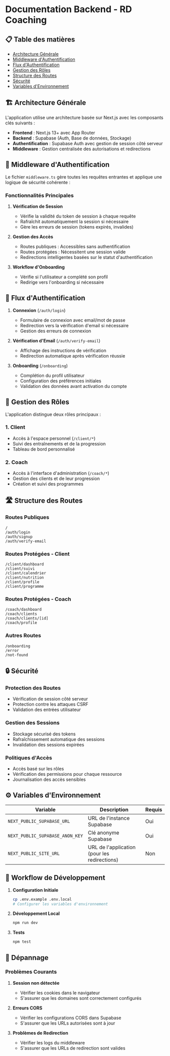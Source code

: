 # Documentation Backend - RD Coaching

## 📋 Table des matières
- [Architecture Générale](#-architecture-générale)
- [Middleware d'Authentification](#-middleware-dauthentification)
- [Flux d'Authentification](#-flux-dauthentification)
- [Gestion des Rôles](#-gestion-des-rôles)
- [Structure des Routes](#-structure-des-routes)
- [Sécurité](#-sécurité)
- [Variables d'Environnement](#-variables-denvironnement)

## 🏗️ Architecture Générale

L'application utilise une architecture basée sur Next.js avec les composants clés suivants :

- **Frontend** : Next.js 13+ avec App Router
- **Backend** : Supabase (Auth, Base de données, Stockage)
- **Authentification** : Supabase Auth avec gestion de session côté serveur
- **Middleware** : Gestion centralisée des autorisations et redirections

## 🔐 Middleware d'Authentification

Le fichier `middleware.ts` gère toutes les requêtes entrantes et applique une logique de sécurité cohérente :

### Fonctionnalités Principales

1. **Vérification de Session**
   - Vérifie la validité du token de session à chaque requête
   - Rafraîchit automatiquement la session si nécessaire
   - Gère les erreurs de session (tokens expirés, invalides)

2. **Gestion des Accès**
   - Routes publiques : Accessibles sans authentification
   - Routes protégées : Nécessitent une session valide
   - Redirections intelligentes basées sur le statut d'authentification

3. **Workflow d'Onboarding**
   - Vérifie si l'utilisateur a complété son profil
   - Redirige vers l'onboarding si nécessaire

## 🔄 Flux d'Authentification

1. **Connexion** (`/auth/login`)
   - Formulaire de connexion avec email/mot de passe
   - Redirection vers la vérification d'email si nécessaire
   - Gestion des erreurs de connexion

2. **Vérification d'Email** (`/auth/verify-email`)
   - Affichage des instructions de vérification
   - Redirection automatique après vérification réussie

3. **Onboarding** (`/onboarding`)
   - Complétion du profil utilisateur
   - Configuration des préférences initiales
   - Validation des données avant activation du compte

## 👥 Gestion des Rôles

L'application distingue deux rôles principaux :

### 1. Client
- Accès à l'espace personnel (`/client/*`)
- Suivi des entraînements et de la progression
- Tableau de bord personnalisé

### 2. Coach
- Accès à l'interface d'administration (`/coach/*`)
- Gestion des clients et de leur progression
- Création et suivi des programmes

## 🛣️ Structure des Routes

### Routes Publiques
```
/
/auth/login
/auth/signup
/auth/verify-email
```

### Routes Protégées - Client
```
/client/dashboard
/client/suivi
/client/calendrier
/client/nutrition
/client/profile
/client/programme
```

### Routes Protégées - Coach
```
/coach/dashboard
/coach/clients
/coach/clients/[id]
/coach/profile
```

### Autres Routes
```
/onboarding
/error
/not-found
```

## 🔒 Sécurité

### Protection des Routes
- Vérification de session côté serveur
- Protection contre les attaques CSRF
- Validation des entrées utilisateur

### Gestion des Sessions
- Stockage sécurisé des tokens
- Rafraîchissement automatique des sessions
- Invalidation des sessions expirées

### Politiques d'Accès
- Accès basé sur les rôles
- Vérification des permissions pour chaque ressource
- Journalisation des accès sensibles

## ⚙️ Variables d'Environnement

| Variable | Description | Requis |
|----------|-------------|--------|
| `NEXT_PUBLIC_SUPABASE_URL` | URL de l'instance Supabase | Oui |
| `NEXT_PUBLIC_SUPABASE_ANON_KEY` | Clé anonyme Supabase | Oui |
| `NEXT_PUBLIC_SITE_URL` | URL de l'application (pour les redirections) | Non |

## 🔄 Workflow de Développement

1. **Configuration Initiale**
   ```bash
   cp .env.example .env.local
   # Configurer les variables d'environnement
   ```

2. **Développement Local**
   ```bash
   npm run dev
   ```

3. **Tests**
   ```bash
   npm test
   ```

## 🐛 Dépannage

### Problèmes Courants
1. **Session non détectée**
   - Vérifier les cookies dans le navigateur
   - S'assurer que les domaines sont correctement configurés

2. **Erreurs CORS**
   - Vérifier les configurations CORS dans Supabase
   - S'assurer que les URLs autorisées sont à jour

3. **Problèmes de Redirection**
   - Vérifier les logs du middleware
   - S'assurer que les URLs de redirection sont valides

